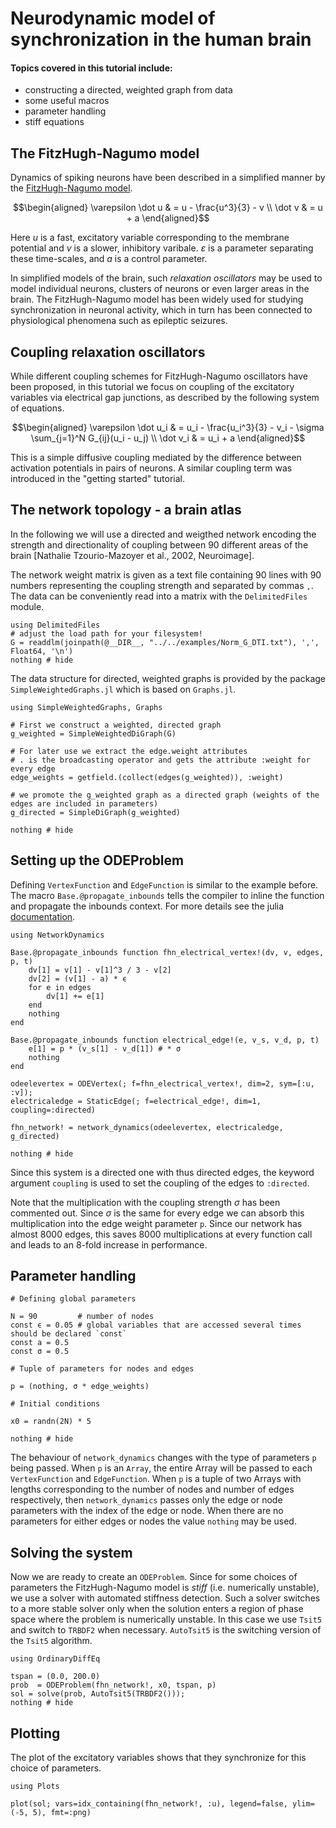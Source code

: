 # Neurodynamic model of synchronization in the human brain

#### Topics covered in this tutorial include:

  - constructing a directed, weighted graph from data
  - some useful macros
  - parameter handling
  - stiff equations

## The FitzHugh-Nagumo model

Dynamics of spiking neurons have been described in a simplified manner by the [FitzHugh-Nagumo model](https://en.wikipedia.org/wiki/FitzHugh%E2%80%93Nagumo_model).

```math
\begin{aligned}
\varepsilon \dot u &  =  u - \frac{u^3}{3} - v \\
\dot v & =  u + a
\end{aligned}
```

Here $u$ is a fast, excitatory variable corresponding to the membrane potential and $v$ is a slower, inhibitory varibale. $\varepsilon$ is a parameter separating these time-scales, and $a$ is a control parameter.

In simplified models of the brain, such *relaxation oscillators* may be used to model individual neurons, clusters of neurons or even larger areas in the brain. The FitzHugh-Nagumo model has been widely used for studying synchronization in neuronal activity, which in turn has been connected to physiological phenomena such as epileptic seizures.

## Coupling relaxation oscillators

While different coupling schemes for FitzHugh-Nagumo oscillators have been proposed, in this tutorial we focus on coupling of the excitatory variables via electrical gap junctions, as described by the following system of equations.

```math
\begin{aligned}
\varepsilon \dot u_i & =  u_i - \frac{u_i^3}{3} - v_i - \sigma \sum_{j=1}^N G_{ij}(u_i - u_j) \\
\dot v_i & =   u_i + a
\end{aligned}
```

This is a simple diffusive coupling mediated by the difference between activation potentials in pairs of neurons. A similar coupling term was introduced in the "getting started" tutorial.

## The network topology - a brain atlas

In the following we will use a directed and weigthed network encoding the strength and directionality of coupling between 90 different areas of the brain [Nathalie Tzourio-Mazoyer et al., 2002, Neuroimage].

The network weight matrix is given as a text file containing 90 lines with 90 numbers representing the coupling strength and separated by commas `,`. The data can be conveniently read into a matrix with the `DelimitedFiles` module.

```@example fhn
using DelimitedFiles
# adjust the load path for your filesystem!
G = readdlm(joinpath(@__DIR__, "../../examples/Norm_G_DTI.txt"), ',', Float64, '\n')
nothing # hide
```

The data structure for directed, weighted graphs is provided by the package `SimpleWeightedGraphs.jl` which is based on `Graphs.jl`.

```@example fhn
using SimpleWeightedGraphs, Graphs

# First we construct a weighted, directed graph
g_weighted = SimpleWeightedDiGraph(G)

# For later use we extract the edge.weight attributes
# . is the broadcasting operator and gets the attribute :weight for every edge
edge_weights = getfield.(collect(edges(g_weighted)), :weight)

# we promote the g_weighted graph as a directed graph (weights of the edges are included in parameters)
g_directed = SimpleDiGraph(g_weighted)

nothing # hide
```

## Setting up the ODEProblem

Defining `VertexFunction` and `EdgeFunction` is similar to the example before. The macro `Base.@propagate_inbounds` tells the compiler to inline the function and propagate the inbounds context. For more details see the julia [documentation](https://docs.julialang.org/en/v1/devdocs/boundscheck/).

```@example fhn
using NetworkDynamics

Base.@propagate_inbounds function fhn_electrical_vertex!(dv, v, edges, p, t)
    dv[1] = v[1] - v[1]^3 / 3 - v[2]
    dv[2] = (v[1] - a) * ϵ
    for e in edges
        dv[1] += e[1]
    end
    nothing
end

Base.@propagate_inbounds function electrical_edge!(e, v_s, v_d, p, t)
    e[1] = p * (v_s[1] - v_d[1]) # * σ
    nothing
end

odeelevertex = ODEVertex(; f=fhn_electrical_vertex!, dim=2, sym=[:u, :v]);
electricaledge = StaticEdge(; f=electrical_edge!, dim=1, coupling=:directed)

fhn_network! = network_dynamics(odeelevertex, electricaledge, g_directed)

nothing # hide
```

Since this system is a directed one with thus directed edges, the keyword argument `coupling` is used to set the coupling of the edges to `:directed`.

Note that the multiplication with the coupling strength $\sigma$ has been commented out. Since $\sigma$ is the same for every edge we can absorb this multiplication into the edge weight parameter `p`. Since our network has almost 8000 edges, this saves 8000 multiplications at every function call and leads to an 8-fold increase in performance.

## Parameter handling

```@example fhn
# Defining global parameters

N = 90         # number of nodes
const ϵ = 0.05 # global variables that are accessed several times should be declared `const`
const a = 0.5
const σ = 0.5

# Tuple of parameters for nodes and edges

p = (nothing, σ * edge_weights)

# Initial conditions

x0 = randn(2N) * 5

nothing # hide
```

The behaviour of `network_dynamics` changes with the type of parameters `p` being passed. When `p` is an `Array`, the entire Array will be passed to each `VertexFunction` and `EdgeFunction`. When `p` is a tuple of two Arrays with lengths corresponding to the number of nodes and number of edges respectively, then `network_dynamics` passes only the edge or node parameters with the index of the edge or node. When there are no parameters for either edges or nodes the value `nothing` may be used.

## Solving the system

Now we are ready to create an `ODEProblem`. Since for some choices of parameters the FitzHugh-Nagumo model is *stiff* (i.e. numerically unstable), we use a solver with automated stiffness detection. Such a solver switches to a more stable solver only when the solution enters a region of phase space where the problem is numerically unstable. In this case we use `Tsit5` and switch to `TRBDF2` when necessary. `AutoTsit5` is the switching version of the `Tsit5` algorithm.

```@example fhn
using OrdinaryDiffEq

tspan = (0.0, 200.0)
prob  = ODEProblem(fhn_network!, x0, tspan, p)
sol = solve(prob, AutoTsit5(TRBDF2()));
nothing # hide
```

## Plotting

The plot of the excitatory variables shows that they synchronize for this choice of parameters.

```@example fhn
using Plots

plot(sol; vars=idx_containing(fhn_network!, :u), legend=false, ylim=(-5, 5), fmt=:png)
```
